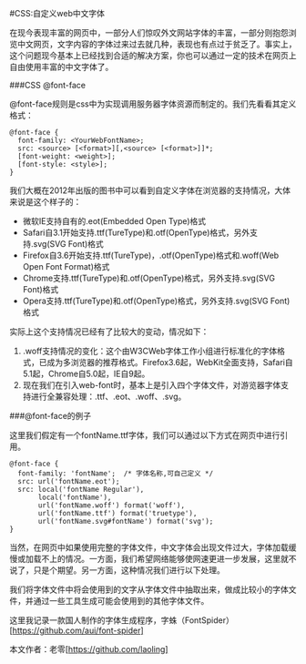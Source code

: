 #CSS:自定义web中文字体

在现今表现丰富的网页中，一部分人们惊叹外文网站字体的丰富，一部分则抱怨浏览中文网页，文字内容的字体过来过去就几种，表现也有点过于贫乏了。事实上，这个问题现今基本上已经找到合适的解决方案，你也可以通过一定的技术在网页上自由使用丰富的中文字体了。

###CSS @font-face

@font-face规则是css中为实现调用服务器字体资源而制定的。我们先看看其定义格式：

	@font-face {
      font-family: <YourWebFontName>;
      src: <source> [<format>][,<source> [<format>]]*;
      [font-weight: <weight>];
      [font-style: <style>];
    }

我们大概在2012年出版的图书中可以看到自定义字体在浏览器的支持情况，大体来说是这个样子的：

* 微软IE支持自有的.eot(Embedded Open Type)格式
* Safari自3.1开始支持.ttf(TureType)和.otf(OpenType)格式，另外支持.svg(SVG Font)格式
* Firefox自3.6开始支持.ttf(TureType)，.otf(OpenType)格式和.woff(Web Open Font Format)格式
* Chrome支持.ttf(TureType)和.otf(OpenType)格式，另外支持.svg(SVG Font)格式
* Opera支持.ttf(TureType)和.otf(OpenType)格式，另外支持.svg(SVG Font)格式

实际上这个支持情况已经有了比较大的变动，情况如下：

1. .woff支持情况的变化：这个由W3CWeb字体工作小组进行标准化的字体格式，已成为多浏览器的推荐格式。Firefox3.6起，WebKit全面支持，Safari自5.1起，Chrome自5.0起，IE自9起。
2. 现在我们在引入web-font时，基本上是引入四个字体文件，对游览器字体支持进行全兼容处理：.ttf、.eot、.woff、.svg。

###@font-face的例子

这里我们假定有一个fontName.ttf字体，我们可以通过以下方式在网页中进行引用。

	@font-face { 
	  font-family: 'fontName';  /* 字体名称,可自己定义 */
	  src: url('fontName.eot'); 
	  src: local('fontName Regular'),
	       local('fontName'), 
	       url('fontName.woff') format('woff'), 
	       url('fontName.ttf') format('truetype'),  
	       url('fontName.svg#fontName') format('svg');
	}

当然，在网页中如果使用完整的字体文件，中文字体会出现文件过大，字体加载缓慢或加载不上的情况。一方面，我们希望网络能够使网速更进一步发展，这里就不说了，只是个期望。另一方面，这种情况我们进行以下处理。

我们将字体文件中将会使用到的文字从字体文件中抽取出来，做成比较小的字体文件，并通过一些工具生成可能会使用到的其他字体文件。

这里我记录一款国人制作的字体生成程序，字蛛（FontSpider）[https://github.com/aui/font-spider]

本文作者：老零[https://github.com/laoling]